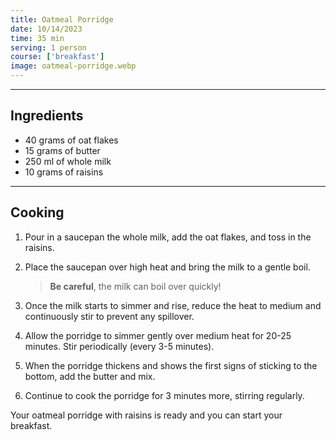```yaml
---
title: Oatmeal Porridge
date: 10/14/2023
time: 35 min
serving: 1 person
course: ['breakfast']
image: oatmeal-porridge.webp
---
```


---

## Ingredients

- 40 grams of oat flakes
- 15 grams of butter
- 250 ml of whole milk
- 10 grams of raisins

---

## Cooking

1. Pour in a saucepan the whole milk, add the oat flakes, and toss in the raisins.

2. Place the saucepan over high heat and bring the milk to a gentle boil.

   > **Be careful**, the milk can boil over quickly!

3. Once the milk starts to simmer and rise, reduce the heat to medium
   and continuously stir to prevent any spillover.

4. Allow the porridge to simmer gently over medium heat for 20-25 minutes.
   Stir periodically (every 3-5 minutes).

5. When the porridge thickens and shows the first signs of sticking to the bottom,
   add the butter and mix.

6. Continue to cook the porridge for 3 minutes more, stirring regularly.

Your oatmeal porridge with raisins is ready and you can start your breakfast.
